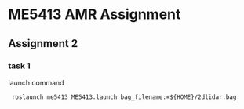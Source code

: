 # ME5413 AMR Assignment



## Assignment 2

### task 1

launch command 

```
 roslaunch me5413 ME5413.launch bag_filename:=${HOME}/2dlidar.bag
```


